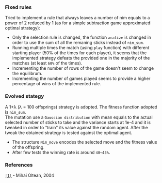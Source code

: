 ### Fixed rules  
Tried to implement a rule that always leaves a number of nim equals to a power of 2 reduced by 1 (as for a simple subtraction game approximated optimal strategy):
 - Only the selection rule is changed, the function  `analize` is changed in order to use the sum of all the remaning sticks instead of `nim_sum`.
 - Running multiple times the match (using `play` function) with different starting player (50% of the times for each player), it seems that the implemented strategy defeats the provided one in the majority of the matches (at least `60%` of the times).
 - Incrementing the number of rows of the game doesn't seem to change the equilibrum.
 - Incrementing the number of games played seems to provide a higher percentage of wins of the implemented rule.

### Evolved stategy
A 1+λ (λ = 100 offsprings) strategy is adopted. The fitness function adopted is `nim_sum`.  
The mutation use a `Gaussian distribution` with mean equals to the actual selected number of sticks to take and the variance starts at 1e-4 and it is tweaked in order to "train" its value against the random agent. After the tweak the obtained strategy is tested against the optimal agent.
 - The structure `Nim_move` encodes the selected move and the fitness value of the offspring.
 - After few tests the winning rate is around `40~45%`.

### References
[`[1]`](https://www.researchgate.net/publication/221330080_Evolving_Winning_Strategies_for_Nim-like_Games) - Mihai Oltean, 2004